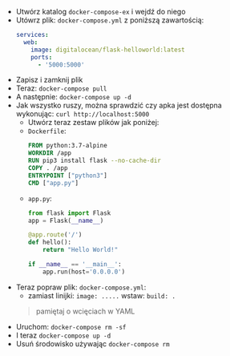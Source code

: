 * Utwórz katalog `docker-compose-ex` i wejdź do niego
* Utówrz plik: `docker-compose.yml` z poniższą zawartością:
    ```yaml
    services: 
      web: 
        image: digitalocean/flask-helloworld:latest
        ports: 
          - '5000:5000'
    ```
* Zapisz i zamknij plik
* Teraz: `docker-compose pull`
* A następnie: `docker-compose up -d`
* Jak wszystko ruszy, można sprawdzić czy apka jest dostępna wykonując: `curl http://localhost:5000`
  * Utwórz teraz zestaw plików jak poniżej:
  * `Dockerfile`:
    ```dockerfile
    FROM python:3.7-alpine 
    WORKDIR /app
    RUN pip3 install flask --no-cache-dir
    COPY . /app 
    ENTRYPOINT ["python3"] 
    CMD ["app.py"]
    ```
  * `app.py`:
    ```python
    from flask import Flask
    app = Flask(__name__)
    
    @app.route('/')
    def hello():
        return "Hello World!"
    
    if __name__ == '__main__':
        app.run(host='0.0.0.0')
    ```
* Teraz popraw plik: `docker-compose.yml`:
  * zamiast linijki: `image: .....` wstaw: `build: .`
  > pamiętaj o wcięciach w YAML
* Uruchom: `docker-compose rm -sf`
* I teraz `docker-compose up -d`
* Usuń środowisko używając `docker-compose rm`